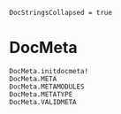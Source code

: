```@meta
DocStringsCollapsed = true
```

# DocMeta

```@docs
DocMeta.initdocmeta!
DocMeta.META
DocMeta.METAMODULES
DocMeta.METATYPE
DocMeta.VALIDMETA
```
